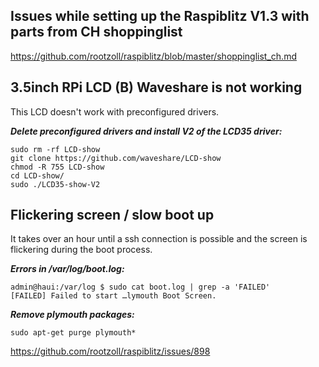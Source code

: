 Issues while setting up the Raspiblitz V1.3 with parts from CH shoppinglist
---------------------------

https://github.com/rootzoll/raspiblitz/blob/master/shoppinglist_ch.md


**3.5inch RPi LCD (B) Waveshare is not working**
------------------------------------------------
This LCD doesn't work with preconfigured drivers.

***Delete preconfigured drivers and install V2 of the LCD35 driver:***

```
sudo rm -rf LCD-show
git clone https://github.com/waveshare/LCD-show
chmod -R 755 LCD-show
cd LCD-show/
sudo ./LCD35-show-V2
```


**Flickering screen / slow boot up**
------------------------------------

It takes over an hour until a ssh connection is possible and the screen is flickering during the boot process.

***Errors in /var/log/boot.log:***

```
admin@haui:/var/log $ sudo cat boot.log | grep -a 'FAILED'
[FAILED] Failed to start …lymouth Boot Screen.
```

***Remove plymouth packages:***

``sudo apt-get purge plymouth*``

https://github.com/rootzoll/raspiblitz/issues/898



